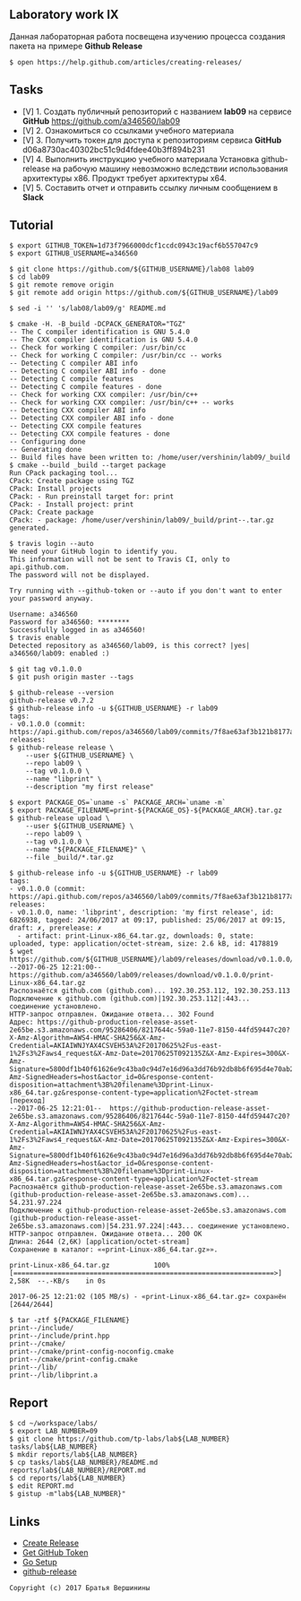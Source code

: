 ## Laboratory work IX

Данная лабораторная работа посвещена изучению процесса создания пакета на примере **Github Release**

```ShellSession
$ open https://help.github.com/articles/creating-releases/
```

## Tasks

- [V] 1. Создать публичный репозиторий с названием **lab09** на сервисе **GitHub**
https://github.com/a346560/lab09
- [V] 2. Ознакомиться со ссылками учебного материала
- [V] 3. Получить токен для доступа к репозиториям сервиса **GitHub**
d06a8730ac40302bc51c9d4fdee40b3ff894b231
- [V] 4. Выполнить инструкцию учебного материала
Установка github-release на рабочую машину невозможно вследствии использования архитектуры х86. Продукт требует архитектуры х64.
- [V] 5. Составить отчет и отправить ссылку личным сообщением в **Slack**

## Tutorial

```ShellSession
$ export GITHUB_TOKEN=1d73f7966000dcf1ccdc0943c19acf6b557047c9
$ export GITHUB_USERNAME=a346560
```

```ShellSession
$ git clone https://github.com/${GITHUB_USERNAME}/lab08 lab09
$ cd lab09
$ git remote remove origin
$ git remote add origin https://github.com/${GITHUB_USERNAME}/lab09
```

```ShellSession
$ sed -i '' 's/lab08/lab09/g' README.md
```

```ShellSession
$ cmake -H. -B_build -DCPACK_GENERATOR="TGZ"
-- The C compiler identification is GNU 5.4.0
-- The CXX compiler identification is GNU 5.4.0
-- Check for working C compiler: /usr/bin/cc
-- Check for working C compiler: /usr/bin/cc -- works
-- Detecting C compiler ABI info
-- Detecting C compiler ABI info - done
-- Detecting C compile features
-- Detecting C compile features - done
-- Check for working CXX compiler: /usr/bin/c++
-- Check for working CXX compiler: /usr/bin/c++ -- works
-- Detecting CXX compiler ABI info
-- Detecting CXX compiler ABI info - done
-- Detecting CXX compile features
-- Detecting CXX compile features - done
-- Configuring done
-- Generating done
-- Build files have been written to: /home/user/vershinin/lab09/_build
$ cmake --build _build --target package
Run CPack packaging tool...
CPack: Create package using TGZ
CPack: Install projects
CPack: - Run preinstall target for: print
CPack: - Install project: print
CPack: Create package
CPack: - package: /home/user/vershinin/lab09/_build/print--.tar.gz generated.

```

```ShellSession
$ travis login --auto
We need your GitHub login to identify you.
This information will not be sent to Travis CI, only to api.github.com.
The password will not be displayed.

Try running with --github-token or --auto if you don't want to enter your password anyway.

Username: a346560
Password for a346560: ********
Successfully logged in as a346560!
$ travis enable
Detected repository as a346560/lab09, is this correct? |yes| 
a346560/lab09: enabled :)
```

```ShellSession
$ git tag v0.1.0.0
$ git push origin master --tags
```

```ShellSession
$ github-release --version
github-release v0.7.2
$ github-release info -u ${GITHUB_USERNAME} -r lab09
tags:
- v0.1.0.0 (commit: https://api.github.com/repos/a346560/lab09/commits/7f8ae63af3b121b8177a0b96bed6b9114386a30a)
releases:
$ github-release release \
    --user ${GITHUB_USERNAME} \
    --repo lab09 \
    --tag v0.1.0.0 \
    --name "libprint" \
    --description "my first release"
```

```ShellSession
$ export PACKAGE_OS=`uname -s` PACKAGE_ARCH=`uname -m` 
$ export PACKAGE_FILENAME=print-${PACKAGE_OS}-${PACKAGE_ARCH}.tar.gz
$ github-release upload \
    --user ${GITHUB_USERNAME} \
    --repo lab09 \
    --tag v0.1.0.0 \
    --name "${PACKAGE_FILENAME}" \
    --file _build/*.tar.gz
```

```ShellSession
$ github-release info -u ${GITHUB_USERNAME} -r lab09
tags:
- v0.1.0.0 (commit: https://api.github.com/repos/a346560/lab09/commits/7f8ae63af3b121b8177a0b96bed6b9114386a30a)
releases:
- v0.1.0.0, name: 'libprint', description: 'my first release', id: 6826938, tagged: 24/06/2017 at 09:17, published: 25/06/2017 at 09:15, draft: ✗, prerelease: ✗
  - artifact: print-Linux-x86_64.tar.gz, downloads: 0, state: uploaded, type: application/octet-stream, size: 2.6 kB, id: 4178819
$ wget https://github.com/${GITHUB_USERNAME}/lab09/releases/download/v0.1.0.0/${PACKAGE_FILENAME}
--2017-06-25 12:21:00--  https://github.com/a346560/lab09/releases/download/v0.1.0.0/print-Linux-x86_64.tar.gz
Распознаётся github.com (github.com)... 192.30.253.112, 192.30.253.113
Подключение к github.com (github.com)|192.30.253.112|:443... соединение установлено.
HTTP-запрос отправлен. Ожидание ответа... 302 Found
Адрес: https://github-production-release-asset-2e65be.s3.amazonaws.com/95286406/8217644c-59a0-11e7-8150-44fd59447c20?X-Amz-Algorithm=AWS4-HMAC-SHA256&X-Amz-Credential=AKIAIWNJYAX4CSVEH53A%2F20170625%2Fus-east-1%2Fs3%2Faws4_request&X-Amz-Date=20170625T092135Z&X-Amz-Expires=300&X-Amz-Signature=5800df1b40f61626e9c43ba0c94d7e16d96a3dd76b92db8b6f695d4e70ab20c6&X-Amz-SignedHeaders=host&actor_id=0&response-content-disposition=attachment%3B%20filename%3Dprint-Linux-x86_64.tar.gz&response-content-type=application%2Foctet-stream [переход]
--2017-06-25 12:21:01--  https://github-production-release-asset-2e65be.s3.amazonaws.com/95286406/8217644c-59a0-11e7-8150-44fd59447c20?X-Amz-Algorithm=AWS4-HMAC-SHA256&X-Amz-Credential=AKIAIWNJYAX4CSVEH53A%2F20170625%2Fus-east-1%2Fs3%2Faws4_request&X-Amz-Date=20170625T092135Z&X-Amz-Expires=300&X-Amz-Signature=5800df1b40f61626e9c43ba0c94d7e16d96a3dd76b92db8b6f695d4e70ab20c6&X-Amz-SignedHeaders=host&actor_id=0&response-content-disposition=attachment%3B%20filename%3Dprint-Linux-x86_64.tar.gz&response-content-type=application%2Foctet-stream
Распознаётся github-production-release-asset-2e65be.s3.amazonaws.com (github-production-release-asset-2e65be.s3.amazonaws.com)... 54.231.97.224
Подключение к github-production-release-asset-2e65be.s3.amazonaws.com (github-production-release-asset-2e65be.s3.amazonaws.com)|54.231.97.224|:443... соединение установлено.
HTTP-запрос отправлен. Ожидание ответа... 200 OK
Длина: 2644 (2,6K) [application/octet-stream]
Сохранение в каталог: ««print-Linux-x86_64.tar.gz»».

print-Linux-x86_64.tar.gz           100%[=================================================================>]   2,58K  --.-KB/s    in 0s      

2017-06-25 12:21:02 (105 MB/s) - «print-Linux-x86_64.tar.gz» сохранён [2644/2644]

$ tar -ztf ${PACKAGE_FILENAME}
print--/include/
print--/include/print.hpp
print--/cmake/
print--/cmake/print-config-noconfig.cmake
print--/cmake/print-config.cmake
print--/lib/
print--/lib/libprint.a

```

## Report

```ShellSession
$ cd ~/workspace/labs/
$ export LAB_NUMBER=09
$ git clone https://github.com/tp-labs/lab${LAB_NUMBER} tasks/lab${LAB_NUMBER}
$ mkdir reports/lab${LAB_NUMBER}
$ cp tasks/lab${LAB_NUMBER}/README.md reports/lab${LAB_NUMBER}/REPORT.md
$ cd reports/lab${LAB_NUMBER}
$ edit REPORT.md
$ gistup -m"lab${LAB_NUMBER}"
```

## Links

- [Create Release](https://help.github.com/articles/creating-releases/)
- [Get GitHub Token](https://help.github.com/articles/creating-a-personal-access-token-for-the-command-line/)
- [Go Setup](http://www.golangbootcamp.com/book/get_setup)
- [github-release](https://github.com/aktau/github-release)

```
Copyright (c) 2017 Братья Вершинины
```
